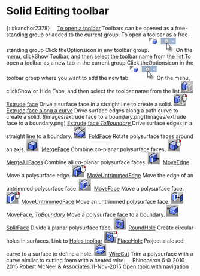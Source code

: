 ---
---


# Solid Editing toolbar
{: #kanchor2378}
 [![images/transparent.gif](images/transparent.gif)To open a toolbar](javascript:void(0);) Toolbars can be opened as a free-standing group or added to the current group.
To open a toolbar as a free-standing group
Click theOptionsicon in any toolbar group.![images/toolbar-howtoopen.png](images/toolbar-howtoopen.png)On the menu, clickShow Toolbar, and then select the toolbar name from the list.To open a toolbar as a new tab in the current group
Click theOptionsicon in the toolbar group where you want to add the new tab.![images/toolbar-howtoopen.png](images/toolbar-howtoopen.png)On the menu, clickShow or Hide Tabs, and then select the toolbar name from the list.![images/extrude-face.png](images/extrude-face.png) [Extrude,face](extrudesrf.html) 
Drive a surface face in a straight line to create a solid.
![images/extrude-face-alongcrv.png](images/extrude-face-alongcrv.png) [Extrude,face along a curve](extrudesrfalongcrv.html) 
Drive surface edges along a path curve to create a solid.
![images/extrude face to a boundary.png](images/extrude face to a boundary.png) [Extrude,face *ToBoundary* ](extrudesrf.html) 
Drive surface edges in a straight line to a boundary.
![images/foldface.png](images/foldface.png) [FoldFace](foldface.html) 
Rotate polysurface faces around an axis.
![images/mergeface.png](images/mergeface.png) [MergeFace](mergeface.html) 
Combine co-planar polysurface faces.
![images/mergeallfaces.png](images/mergeallfaces.png) [MergeAllFaces](mergeallfaces.html) 
Combine all co-planar polysurface faces.
![images/moveedge.png](images/moveedge.png) [MoveEdge](moveedge.html) 
Move a polysurface edge.
![images/moveuntrimmededge-moveedge-rt.png](images/moveuntrimmededge-moveedge-rt.png) [MoveUntrimmedEdge](moveuntrimmededge.html) 
Move the edge of an untrimmed polysurface face.
![images/moveface.png](images/moveface.png) [MoveFace](moveface.html) 
Move a polysurface face.
![images/moveuntrimmedface-moveface-rt.png](images/moveuntrimmedface-moveface-rt.png) [MoveUntrimmedFace](moveuntrimmedface.html) 
Move an untrimmed polysurface face.
![images/moveface-boundary.png](images/moveface-boundary.png) [MoveFace, *ToBoundary* ](moveface.html) 
Move a polysurface face to a boundary.
![images/splitface.png](images/splitface.png) [SplitFace](splitface.html) 
Divide a planar polysurface face.
![images/roundhole.png](images/roundhole.png) [RoundHole](roundhole.html) 
Create circular holes in surfaces.
Link to [Holes toolbar](holes-toolbar.html) 
 [![images/placehole-roundhole-rt.png](images/placehole-roundhole-rt.png)PlaceHole](placehole.html) 
Project a closed curve to a surface to define a hole.
![images/wirecut.png](images/wirecut.png) [WireCut](wirecut.html) 
Trim a polysurface with a curve similar to cutting foam with a heated wire.
&#160;
&#160;
Rhinoceros 6 © 2010-2015 Robert McNeel &amp; Associates.11-Nov-2015
 [Open topic with navigation](solid-editing-toolbar.html) 

